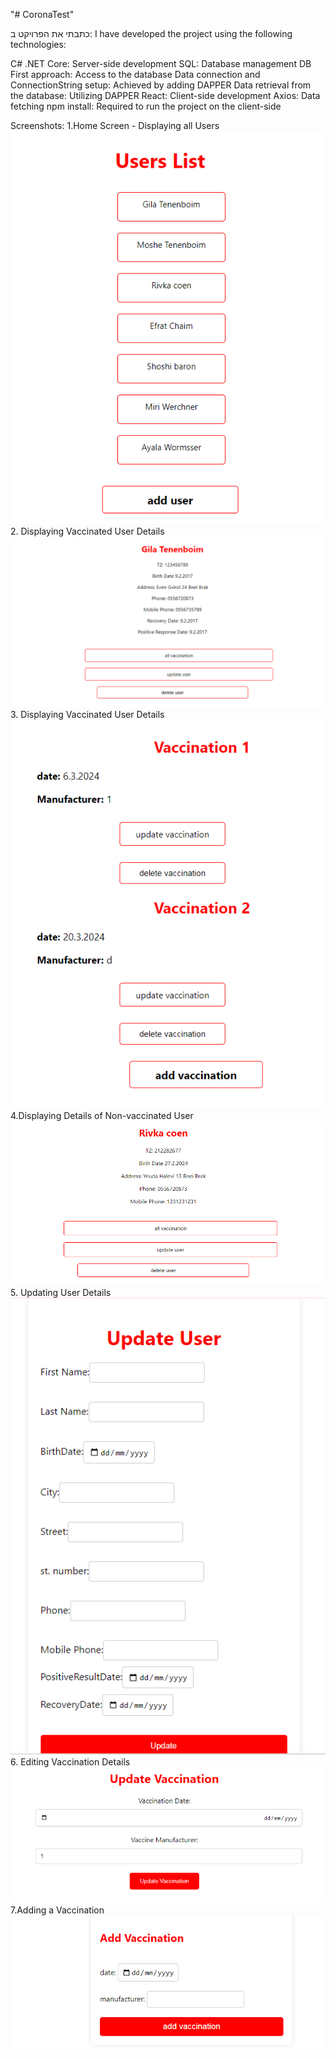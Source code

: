 "# CoronaTest" 

כתבתי את הפרויקט ב: 
I have developed the project using the following technologies:

C# .NET Core: Server-side development
SQL: Database management
DB First approach: Access to the database
Data connection and ConnectionString setup: Achieved by adding DAPPER
Data retrieval from the database: Utilizing DAPPER
React: Client-side development
Axios: Data fetching
npm install: Required to run the project on the client-side

Screenshots:
1.Home Screen - Displaying all Users 
![alt text](image.png)
2. Displaying Vaccinated User Details
![alt text](image-1.png) 
3. Displaying Vaccinated User Details
![alt text](image-3.png)
4.Displaying Details of Non-vaccinated User 
![alt text](image-2.png)
5. Updating User Details
![alt text](image-4.png)
6. Editing Vaccination Details
![alt text](image-5.png)
7.Adding a Vaccination
![alt text](image-6.png)
